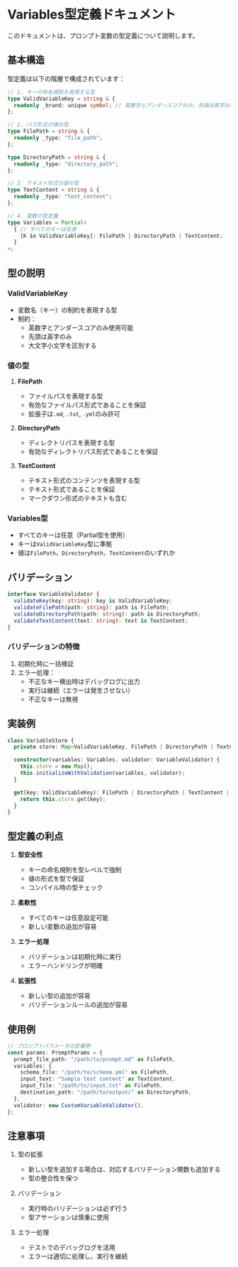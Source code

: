 # Variables型定義ドキュメント

このドキュメントは、プロンプト変数の型定義について説明します。

## 基本構造

型定義は以下の階層で構成されています：

```typescript
// 1. キーの命名規則を表現する型
type ValidVariableKey = string & {
  readonly _brand: unique symbol; // 英数字とアンダースコアのみ、先頭は英字の制約
};

// 2. パス形式の値の型
type FilePath = string & {
  readonly _type: "file_path";
};

type DirectoryPath = string & {
  readonly _type: "directory_path";
};

// 3. テキスト形式の値の型
type TextContent = string & {
  readonly _type: "text_content";
};

// 4. 変数の型定義
type Variables = Partial<
  { // すべてのキーは任意
    [K in ValidVariableKey]: FilePath | DirectoryPath | TextContent;
  }
>;
```

## 型の説明

### ValidVariableKey

- 変数名（キー）の制約を表現する型
- 制約：
  - 英数字とアンダースコアのみ使用可能
  - 先頭は英字のみ
  - 大文字小文字を区別する

### 値の型

1. **FilePath**
   - ファイルパスを表現する型
   - 有効なファイルパス形式であることを保証
   - 拡張子は`.md`, `.txt`, `.yml`のみ許可

2. **DirectoryPath**
   - ディレクトリパスを表現する型
   - 有効なディレクトリパス形式であることを保証

3. **TextContent**
   - テキスト形式のコンテンツを表現する型
   - テキスト形式であることを保証
   - マークダウン形式のテキストも含む

### Variables型

- すべてのキーは任意（Partial型を使用）
- キーは`ValidVariableKey`型に準拠
- 値は`FilePath`、`DirectoryPath`、`TextContent`のいずれか

## バリデーション

```typescript
interface VariableValidator {
  validateKey(key: string): key is ValidVariableKey;
  validateFilePath(path: string): path is FilePath;
  validateDirectoryPath(path: string): path is DirectoryPath;
  validateTextContent(text: string): text is TextContent;
}
```

### バリデーションの特徴

1. 初期化時に一括検証
2. エラー処理：
   - 不正なキー検出時はデバッグログに出力
   - 実行は継続（エラーは発生させない）
   - 不正なキーは無視

## 実装例

```typescript
class VariableStore {
  private store: Map<ValidVariableKey, FilePath | DirectoryPath | TextContent>;

  constructor(variables: Variables, validator: VariableValidator) {
    this.store = new Map();
    this.initializeWithValidation(variables, validator);
  }

  get(key: ValidVariableKey): FilePath | DirectoryPath | TextContent | undefined {
    return this.store.get(key);
  }
}
```

## 型定義の利点

1. **型安全性**
   - キーの命名規則を型レベルで強制
   - 値の形式を型で保証
   - コンパイル時の型チェック

2. **柔軟性**
   - すべてのキーは任意設定可能
   - 新しい変数の追加が容易

3. **エラー処理**
   - バリデーションは初期化時に実行
   - エラーハンドリングが明確

4. **拡張性**
   - 新しい型の追加が容易
   - バリデーションルールの追加が容易

## 使用例

```typescript
// プロンプトパラメータの定義例
const params: PromptParams = {
  prompt_file_path: "/path/to/prompt.md" as FilePath,
  variables: {
    schema_file: "/path/to/schema.yml" as FilePath,
    input_text: "Sample text content" as TextContent,
    input_file: "/path/to/input.txt" as FilePath,
    destination_path: "/path/to/output/" as DirectoryPath,
  },
  validator: new CustomVariableValidator(),
};
```

## 注意事項

1. 型の拡張
   - 新しい型を追加する場合は、対応するバリデーション関数も追加する
   - 型の整合性を保つ

2. バリデーション
   - 実行時のバリデーションは必ず行う
   - 型アサーションは慎重に使用

3. エラー処理
   - テストでのデバッグログを活用
   - エラーは適切に処理し、実行を継続
